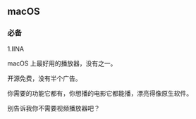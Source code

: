 ## macOS 

### 必备

1.IINA

macOS 上最好用的播放器，没有之一。

开源免费，没有半个广告。

你需要的功能它都有，你想播的电影它都能播，漂亮得像原生软件。

别告诉我你不需要视频播放器吧？